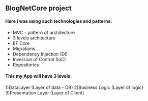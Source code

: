 ## BlogNetCore project
#### Here I was using such technologies and patterns:
* MVC - pattern of architecture
* 3 levels architecture
* EF Core
* Migrations
* Dependency Injection (DI)
* Inversion of Control (IoC)
* Repositories

#### This my App will have 3 levels:
1)DataLayer (Layer of data - DB)
2)Business Logic (Layer of logic)
3)Presentation Layer (Layer of Client)
